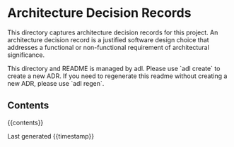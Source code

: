 # Architecture Decision Records
    
This directory captures architecture decision records for this project.
An architecture decision record is a justified software design choice 
that addresses a functional or non-functional requirement of architectural significance.

This directory and README is managed by adl. Please use \`adl create\` to create a new ADR.
If you need to regenerate this readme without creating a new ADR, please use \`adl regen\`.

## Contents 

{{contents}}

Last generated {{timestamp}}